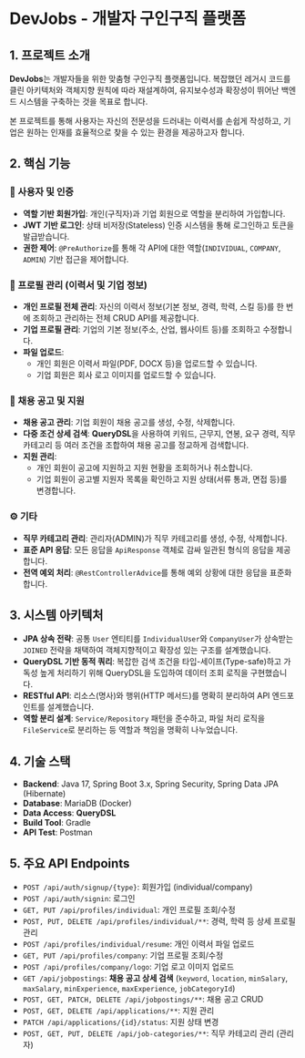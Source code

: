 # DevJobs - 개발자 구인구직 플랫폼

## 1. 프로젝트 소개

**DevJobs**는 개발자들을 위한 맞춤형 구인구직 플랫폼입니다. 복잡했던 레거시 코드를 클린 아키텍처와 객체지향 원칙에 따라 재설계하여, 유지보수성과 확장성이 뛰어난 백엔드 시스템을 구축하는 것을 목표로 합니다.

본 프로젝트를 통해 사용자는 자신의 전문성을 드러내는 이력서를 손쉽게 작성하고, 기업은 원하는 인재를 효율적으로 찾을 수 있는 환경을 제공하고자 합니다.

## 2. 핵심 기능

### 👤 사용자 및 인증
- **역할 기반 회원가입**: 개인(구직자)과 기업 회원으로 역할을 분리하여 가입합니다.
- **JWT 기반 로그인**: 상태 비저장(Stateless) 인증 시스템을 통해 로그인하고 토큰을 발급받습니다.
- **권한 제어**: `@PreAuthorize`를 통해 각 API에 대한 역할(`INDIVIDUAL`, `COMPANY`, `ADMIN`) 기반 접근을 제어합니다.

### 📄 프로필 관리 (이력서 및 기업 정보)
- **개인 프로필 전체 관리**: 자신의 이력서 정보(기본 정보, 경력, 학력, 스킬 등)를 한 번에 조회하고 관리하는 전체 CRUD API를 제공합니다.
- **기업 프로필 관리**: 기업의 기본 정보(주소, 산업, 웹사이트 등)를 조회하고 수정합니다.
- **파일 업로드**:
    - 개인 회원은 이력서 파일(PDF, DOCX 등)을 업로드할 수 있습니다.
    - 기업 회원은 회사 로고 이미지를 업로드할 수 있습니다.

### 🏢 채용 공고 및 지원
- **채용 공고 관리**: 기업 회원이 채용 공고를 생성, 수정, 삭제합니다.
- **다중 조건 상세 검색**: **QueryDSL**을 사용하여 키워드, 근무지, 연봉, 요구 경력, 직무 카테고리 등 여러 조건을 조합하여 채용 공고를 정교하게 검색합니다.
- **지원 관리**:
    - 개인 회원이 공고에 지원하고 지원 현황을 조회하거나 취소합니다.
    - 기업 회원이 공고별 지원자 목록을 확인하고 지원 상태(서류 통과, 면접 등)를 변경합니다.

### ⚙️ 기타
- **직무 카테고리 관리**: 관리자(ADMIN)가 직무 카테고리를 생성, 수정, 삭제합니다.
- **표준 API 응답**: 모든 응답을 `ApiResponse` 객체로 감싸 일관된 형식의 응답을 제공합니다.
- **전역 예외 처리**: `@RestControllerAdvice`를 통해 예외 상황에 대한 응답을 표준화합니다.

## 3. 시스템 아키텍처
- **JPA 상속 전략**: 공통 `User` 엔티티를 `IndividualUser`와 `CompanyUser`가 상속받는 `JOINED` 전략을 채택하여 객체지향적이고 확장성 있는 구조를 설계했습니다.
- **QueryDSL 기반 동적 쿼리**: 복잡한 검색 조건을 타입-세이프(Type-safe)하고 가독성 높게 처리하기 위해 QueryDSL을 도입하여 데이터 조회 로직을 구현했습니다.
- **RESTful API**: 리소스(명사)와 행위(HTTP 메서드)를 명확히 분리하여 API 엔드포인트를 설계했습니다.
- **역할 분리 설계**: `Service/Repository` 패턴을 준수하고, 파일 처리 로직을 `FileService`로 분리하는 등 역할과 책임을 명확히 나누었습니다.

## 4. 기술 스택
- **Backend**: Java 17, Spring Boot 3.x, Spring Security, Spring Data JPA (Hibernate)
- **Database**: MariaDB (Docker)
- **Data Access**: **QueryDSL**
- **Build Tool**: Gradle
- **API Test**: Postman

## 5. 주요 API Endpoints
- `POST /api/auth/signup/{type}`: 회원가입 (individual/company)
- `POST /api/auth/signin`: 로그인
- `GET, PUT /api/profiles/individual`: 개인 프로필 조회/수정
- `POST, PUT, DELETE /api/profiles/individual/**`: 경력, 학력 등 상세 프로필 관리
- `POST /api/profiles/individual/resume`: 개인 이력서 파일 업로드
- `GET, PUT /api/profiles/company`: 기업 프로필 조회/수정
- `POST /api/profiles/company/logo`: 기업 로고 이미지 업로드
- `GET /api/jobpostings`: **채용 공고 상세 검색** (`keyword`, `location`, `minSalary`, `maxSalary`, `minExperience`, `maxExperience`, `jobCategoryId`)
- `POST, GET, PATCH, DELETE /api/jobpostings/**`: 채용 공고 CRUD
- `POST, GET, DELETE /api/applications/**`: 지원 관리
- `PATCH /api/applications/{id}/status`: 지원 상태 변경
- `POST, GET, PUT, DELETE /api/job-categories/**`: 직무 카테고리 관리 (관리자)